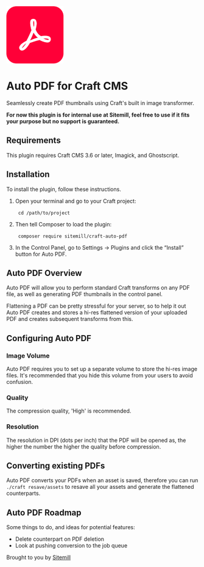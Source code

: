 <img src="src/icon.svg" width="150" height="150" alt="Auto PDF for Craft CMS">

# Auto PDF for Craft CMS

Seamlessly create PDF thumbnails using Craft's built in image transformer.

__For now this plugin is for internal use at Sitemill, feel free to use if it fits your purpose but no support is guaranteed.__

## Requirements

This plugin requires Craft CMS 3.6 or later, Imagick, and Ghostscript. 

## Installation

To install the plugin, follow these instructions.

1. Open your terminal and go to your Craft project:

        cd /path/to/project

2. Then tell Composer to load the plugin:

        composer require sitemill/craft-auto-pdf

3. In the Control Panel, go to Settings → Plugins and click the “Install” button for Auto PDF.

## Auto PDF Overview

Auto PDF will allow you to perform standard Craft transforms on any PDF file, as well as generating PDF thumbnails in the control panel.

Flattening a PDF can be pretty stressful for your server, so to help it out Auto PDF creates and stores a hi-res flattened version of your uploaded PDF and creates subsequent transforms from this.  

## Configuring Auto PDF

### Image Volume
Auto PDF requires you to set up a separate volume to store the hi-res image files. It's recommended that you hide this volume from your users to avoid confusion.

### Quality
The compression quality, 'High' is recommended.

### Resolution
The resolution in DPI (dots per inch) that the PDF will be opened as, the higher the number the higher the quality before compression.

## Converting existing PDFs
Auto PDF converts your PDFs when an asset is saved, therefore you can run `./craft resave/assets` to resave all your assets and generate the flattened counterparts.

## Auto PDF Roadmap

Some things to do, and ideas for potential features:

* Delete counterpart on PDF deletion
* Look at pushing conversion to the job queue

Brought to you by [Sitemill](sitemill.co)
